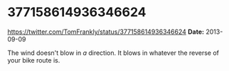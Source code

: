 # 377158614936346624
https://twitter.com/TomFrankly/status/377158614936346624
**Date:** 2013-09-09

The wind doesn't blow in *a* direction. It blows in whatever the reverse of your bike route is.
